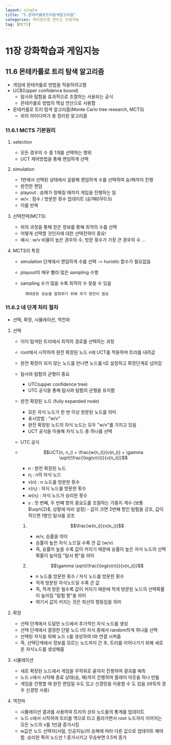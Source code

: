 ```yaml
---
layout: single
title: "5.몬테카를로트리탐색알고리즘"
categories: 파이썬으로 만드는 인공지능
tag: [MCTS]
---
```



# 11장 강화학습과 게임지능

## 11.6 몬테카를로 트리 탐색 알고리즘

- 게임에 몬테카를로 방법을 적용하려고함
- UCB(Upper confidence bound)
    - 탐사와 탐험을 효과적으로 조절하는 사용되는 공식
    - 몬테카를로 방법의 핵심 연산으로 사용함
- 몬테카를로 트리 탐색 알고리즘(Monte Carlo tree research, MCTS)
    - 위의 아이디어가 총 정리된 알고리즘



### 11.6.1 MCTS 기본원리

1. selection
    - 모든 경우의 수 중 1개를 선택하는 행위
    - UCT 제어방법을 통해 랜덤하게 선택


2. simulation
    - 1번에서 선택된 상태에서 출발해 랜덤하게 수를 선택하여 승/패까지 진행
    - 완전한 랜덤
    - playout : 승패가 정해질 때까지 게임을 진행하는 일
    - w/v : 점수 / 방문한 횟수 업데이트 (승1패0무0.5)
    - 이를 반복


3. 선택전략(MCTS)
    - 위의 과정을 통해 얻은 정보를 통해 최적의 수를 선택
    - 어떻게 선택할 것인지에 대한 선택전략이 중요!
    - 예시 : w/v 비율이 높은 경우의 수, 방문 횟수가 가장 큰 경우의 수 ...


4. MCTS의 특징
    - simulation 단계에서 랜덤하게 수를 선택 -> huristic 함수가 필요없음
    - playout이 매우 빨라 많은 sampling 수행
    - sampling 수가 많을 수록 최적의 수 찾을 수 있음
    
            제대로된 성능을 발휘하기 위해 추가 방안이 필요 




### 11.6.2 네 단계 처리 절차
- 선택, 확장, 시뮬레이션, 역전파


1. 선택
    - 이미 탐색된 트리에서 최적의 경로를 선택하는 과정
    - root에서 시작하여 완전 확장된 노드 n에 UCT를 적용하며 트리를 내려감
    - 완전 확장이 되지 않는 노드를 만나면 노드를 t로 설정하고 확장단계로 넘어감
    - 탐사와 탐험의 균형이 중요
        - UTC(upper confidence tree)
        - UTC 공식을 통해 탐사와 탐험의 균형을 유지함
        
    - 완전 확장된 노드 (fully expanded node)
        - 모든 자식 노드가 한 번 이상 방문된 노드를 의미
        - 표시방법 : "w/v"
        - 완전 확장된 노드의 자식 노드는 모두 "w/v"를 가지고 있음
        - UCT 공식을 이용해 자식 노드 중 하나를 선택

    - UTC 공식
    - $$UCT(n, n_i) = \frac{w(n_i)}{v(n_i)} + \gamma \sqrt{\frac{\log(v(n))}{v(n_i)}}$$
        - $n$ : 완전 확장된 노드
        - $n_i$ : $n$의 자식 노드
        - $v(n)$ : n 노드를 방문한 횟수
        - ${v(n_i)}$ : 자식 노드를 방문한 횟수
        - ${w(n_i)}$ : 자식 노드가 승리한 횟수
        - $\gamma$ : 첫 번째, 두 번째 항의 중요도를 조절하는 가중치 계수 (보통 $\sqrt{2}$, 상황에 따라 설정)
                                - 값이 크면 2번째 항인 탐험을 강조, 값이 작으면 1항인 탐사를 강조

        1. $$\frac{w(n_i)}{v(n_i)}$$
            - w/v, 승률을 의미
            - 승률이 높은 자식 노드일 수록 큰 값 (w/v)
            - 즉, 승률이 높을 수록 값이 커지기 때문에 승률이 높은 자식 노드의 선택확률이 높아짐 "탐사 항"을 의미

        2. $$\gamma \sqrt{\frac{\log(v(n))}{v(n_i)}}$$
            - n 노드를 방문한 횟수 / 자식 노드를 방문한 횟수
            - 적게 방문된 자식노드일 수록 큰 값
            - 즉, 적게 방문 될수록 값이 커지기 때문에 적게 방문된 노드의 선택확률이 높아짐 "탐험 항"을 의미
            - 여기서 값이 커지는 것은 최선의 행동임을 의미
        

2. 확장
    - 선택 단계에서 도달한 노드에서 추가적인 자식 노드를 생성
    - 선택 단계에서 결정한 단말 노드 t의 자식 중에서 random하게 하나를 선택
    - 선택된 자식을 위해 노드 c를 생성하여 t와 연결 시켜줌
    - 즉, 선택단계에서 정보를 모르는 노드까지 간 후, 트리를 이어나가기 위해 새로운 자식노드를 생성해줌

3. 시뮬레이션
    - 새로 확장된 노드에서 게임을 무작위로 끝까지 진행하여 결과를 예측
    - 노드 c에서 시작해 종료 상태(승, 패)까지 진행하여 플레이 아웃을 하나 만듦
    - 게임을 진행할 때 완전 랜덤일 수도 있고 신경망을 이용할 수 도 있음 (바둑의 경우 신경망 사용)

4. 역전파
    - 시뮬레이션 결과를 사용하여 트리의 상위 노드들의 통계를 업데이트
    - 노드 c에서 시작하여 트리를 역으로 타고 올라가면서 root 노드까지 이어지는 모든 노드의 v를 1만큼 증가시킴
    - w값은 노드 선택자(사람, 인공지능)의 승패에 따라 다른 값으로 업데이트 해야함. 승리한 쪽의 노드만 1 증가시키고 무승부면 0.5씩 증가


